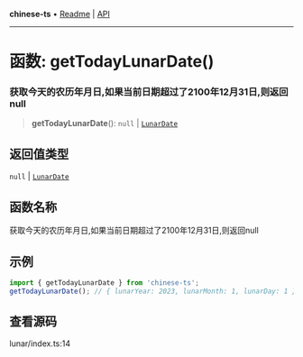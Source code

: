 **chinese-ts** • [Readme](../README.md) \| [API](../globals.md)

***

# 函数: getTodayLunarDate()

### 获取今天的农历年月日,如果当前日期超过了2100年12月31日,则返回null

<a id="undefined" name="undefined"></a>

> **getTodayLunarDate**(): `null` \| [`LunarDate`](../type-aliases/LunarDate.md)

## 返回值类型

`null` \| [`LunarDate`](../type-aliases/LunarDate.md)

## 函数名称

获取今天的农历年月日,如果当前日期超过了2100年12月31日,则返回null

## 示例

```ts
import { getTodayLunarDate } from 'chinese-ts';
getTodayLunarDate(); // { lunarYear: 2023, lunarMonth: 1, lunarDay: 1 }
```

## 查看源码

lunar/index.ts:14
